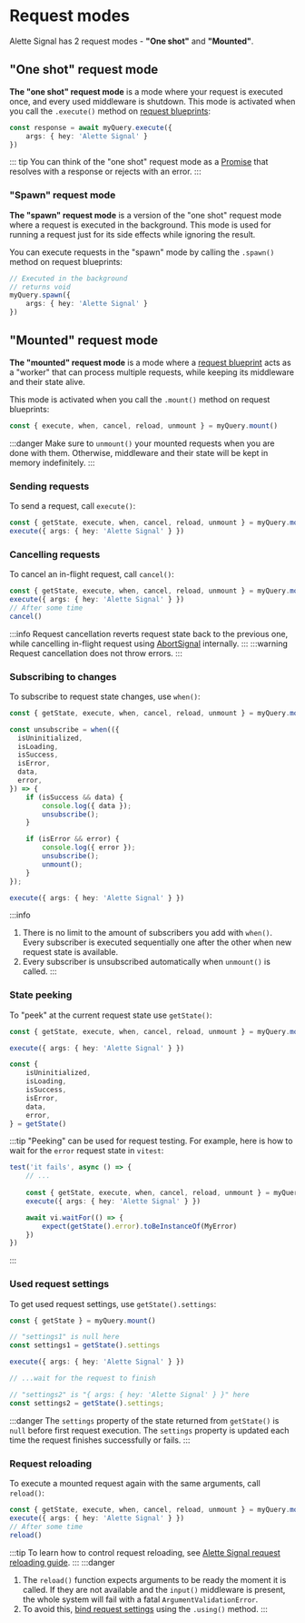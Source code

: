 # Request modes
Alette Signal has 2 request modes - **"One shot"** and **"Mounted"**. 

## "One shot" request mode
**The "one shot" request mode** is a mode where your request is executed once, and every
used middleware is shutdown.
This mode is activated when you call the `.execute()`
method on [request blueprints](configuring-requests.md#request-blueprint):
```ts
const response = await myQuery.execute({ 
    args: { hey: 'Alette Signal' } 
})
```

::: tip
You can think of the "one shot" request mode as a
[Promise](https://developer.mozilla.org/en-US/docs/Web/JavaScript/Reference/Global_Objects/Promise) that
resolves with a response or rejects with an error.
:::

### "Spawn" request mode
**The "spawn" request mode** is a version of the "one shot" request mode where
a request is executed in the background.
This mode is used for running a request just for its side effects while ignoring the result.

You can execute requests in the "spawn" mode by calling the `.spawn()`
method on request blueprints:
```ts
// Executed in the background
// returns void
myQuery.spawn({ 
    args: { hey: 'Alette Signal' } 
})
```

## "Mounted" request mode
**The "mounted" request mode** is a mode where a [request blueprint](configuring-requests.md#request-blueprint)
acts as a "worker" that can process multiple requests, 
while keeping its middleware and their state alive.

This mode is activated when you call the `.mount()`
method on request blueprints:
```ts
const { execute, when, cancel, reload, unmount } = myQuery.mount()
```

:::danger
Make sure to `unmount()` your mounted requests when you are done
with them. Otherwise, middleware and their state will
be kept in memory indefinitely.
:::

### Sending requests
To send a request, call `execute()`:
```ts
const { getState, execute, when, cancel, reload, unmount } = myQuery.mount()
execute({ args: { hey: 'Alette Signal' } })
```

### Cancelling requests
To cancel an in-flight request, call `cancel()`:
```ts
const { getState, execute, when, cancel, reload, unmount } = myQuery.mount()
execute({ args: { hey: 'Alette Signal' } })
// After some time
cancel()
```
:::info
Request cancellation reverts request
state back to the previous one, while cancelling in-flight request
using [AbortSignal](https://developer.mozilla.org/en-US/docs/Web/API/AbortSignal) internally.
:::
:::warning
Request cancellation does not throw errors.
:::

### Subscribing to changes
To subscribe to request state changes, use `when()`:
```ts
const { getState, execute, when, cancel, reload, unmount } = myQuery.mount()

const unsubscribe = when(({ 
  isUninitialized,
  isLoading,
  isSuccess,
  isError,
  data,
  error,
}) => {
    if (isSuccess && data) {
        console.log({ data });
        unsubscribe();
    }

    if (isError && error) {
        console.log({ error });
        unsubscribe();
        unmount();
    }
});

execute({ args: { hey: 'Alette Signal' } })
```

:::info
1. There is no limit to the amount of subscribers you add with `when()`.
Every subscriber is executed sequentially one after the other when
new request state is available.
2. Every subscriber is unsubscribed automatically when `unmount()` is called.
:::

### State peeking
To "peek" at the current request state use `getState()`:
```ts
const { getState, execute, when, cancel, reload, unmount } = myQuery.mount()

execute({ args: { hey: 'Alette Signal' } })

const {
    isUninitialized,
    isLoading,
    isSuccess,
    isError,
    data,
    error,
} = getState()
```
:::tip
"Peeking" can be used for request testing. For example, here is how 
to wait for the `error` request state in `vitest`:
```ts
test('it fails', async () => {
    // ...
    
    const { getState, execute, when, cancel, reload, unmount } = myQuery.mount()
    execute({ args: { hey: 'Alette Signal' } })

    await vi.waitFor(() => {
        expect(getState().error).toBeInstanceOf(MyError)
    })
})
```
:::

### Used request settings
To get used request settings, use `getState().settings`:
```ts
const { getState } = myQuery.mount()

// "settings1" is null here
const settings1 = getState().settings

execute({ args: { hey: 'Alette Signal' } })

// ...wait for the request to finish

// "settings2" is "{ args: { hey: 'Alette Signal' } }" here
const settings2 = getState().settings;
```
:::danger
The `settings` property of the state returned from `getState()` is `null`
before first request execution. The `settings` property is updated each time
the request finishes successfully or fails.
:::

### Request reloading
To execute a mounted request again with the 
same arguments, call `reload()`:
```ts
const { getState, execute, when, cancel, reload, unmount } = myQuery.mount()
execute({ args: { hey: 'Alette Signal' } })
// After some time
reload()
```
:::tip
To learn how to control request reloading, see
[Alette Signal request reloading guide](../behaviour-control/request-reloading.md).
:::
:::danger
1. The `reload()` function expects arguments to be ready the moment it is called. If they are not available
and the `input()` middleware is present, the whole system will fail with a fatal `ArgumentValidationError`.
2. To avoid this, [bind request settings](configuring-requests/#request-setting-binding) 
using the `.using()` method. 
:::
